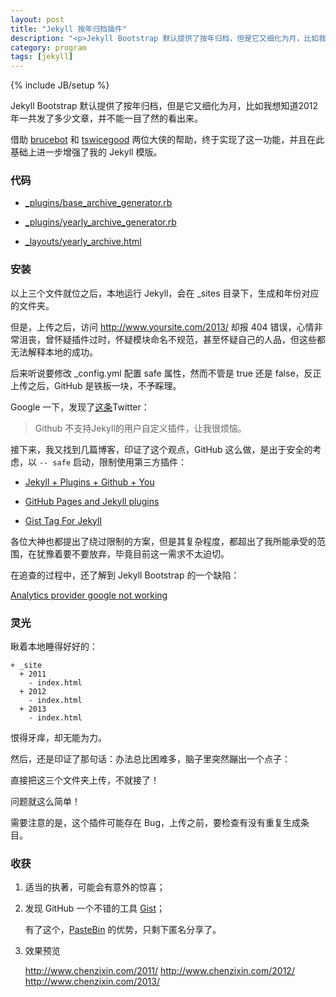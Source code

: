 ```yaml
---
layout: post
title: "Jekyll 按年归档插件"
description: "<p>Jekyll Bootstrap 默认提供了按年归档，但是它又细化为月，比如我想知道2012年一共发了多少文章，并不能一目了然的看出来。</p><p>借助 <a href='https://github.com/brucebot/brucebot.com.site'>brucebot</a> 和 <a href='https://github.com/tswicegood/tswicegood-jekyll-extensions'>tswicegood</a> 两位大侠的帮助，终于实现了这一功能，并且在此基础上进一步增强了我的 Jekyll 模版。</p>"
category: program
tags: [jekyll]
---
```

{% include JB/setup %}

Jekyll Bootstrap 默认提供了按年归档，但是它又细化为月，比如我想知道2012年一共发了多少文章，并不能一目了然的看出来。

借助 [brucebot](https://github.com/brucebot/brucebot.com.site) 和 [tswicegood](https://github.com/tswicegood/tswicegood-jekyll-extensions) 两位大侠的帮助，终于实现了这一功能，并且在此基础上进一步增强了我的 Jekyll 模版。

### 代码

- [_plugins/base_archive_generator.rb](https://github.com/tswicegood/tswicegood-jekyll-extensions/blob/master/_plugins/base_archive_generator.rb)

- [_plugins/yearly_archive_generator.rb](https://github.com/tswicegood/tswicegood-jekyll-extensions/blob/master/_plugins/yearly_archive_generator.rb)

- [_layouts/yearly_archive.html](https://github.com/brucebot/brucebot.com.site/blob/master/_layouts/yearly_archive.html)

### 安装

以上三个文件就位之后，本地运行 Jekyll，会在 _sites 目录下，生成和年份对应的文件夹。

但是，上传之后，访问 http://www.yoursite.com/2013/ 却报 404 错误，心情非常沮丧，曾怀疑插件过时，怀疑模块命名不规范，甚至怀疑自己的人品，但这些都无法解释本地的成功。

后来听说要修改 _config.yml 配置 safe 属性，然而不管是 true 还是 false，反正上传之后，GitHub 是铁板一块，不予睬理。

Google 一下，发现了[这条](https://twitter.com/Dingpeixuan/statuses/295575521960525824)Twitter：

>Github 不支持Jekyll的用户自定义插件，让我很烦恼。

接下来，我又找到几篇博客，印证了这个观点，GitHub 这么做，是出于安全的考虑，以 `-- safe` 启动，限制使用第三方插件：

- [Jekyll + Plugins + Github + You](http://charliepark.org/jekyll-with-plugins/)

- [GitHub Pages and Jekyll plugins](http://arademaker.github.io/blog/2011/12/01/github-pages-jekyll-plugins.html)

- [Gist Tag For Jekyll](http://hackfisher.info/blog/2012/03/gist-tag-for-jekyll/)

各位大神也都提出了绕过限制的方案，但是其复杂程度，都超出了我所能承受的范围，在犹豫着要不要放弃，毕竟目前这一需求不太迫切。

在追查的过程中，还了解到 Jekyll Bootstrap 的一个缺陷：

[Analytics provider google not working](https://github.com/plusjade/jekyll-bootstrap/issues/53)

### 灵光

瞅着本地睡得好好的：

```
+ _site
  + 2011
    - index.html
  + 2012
    - index.html
  + 2013
    - index.html
```

恨得牙痒，却无能为力。

然后，还是印证了那句话：办法总比困难多，脑子里突然蹦出一个点子：

直接把这三个文件夹上传，不就接了！

问题就这么简单！

需要注意的是，这个插件可能存在 Bug，上传之前，要检查有没有重复生成条目。

### 收获

1. 适当的执著，可能会有意外的惊喜；

2. 发现 GitHub 一个不错的工具 [Gist](https://gist.github.com/chenzixin/5429063)；

	有了这个，[PasteBin](http://www.chenzixin.com/program/2013/03/24/found-pastebin/) 的优势，只剩下匿名分享了。

3. 效果预览

	<http://www.chenzixin.com/2011/>
	<http://www.chenzixin.com/2012/>
	<http://www.chenzixin.com/2013/>









